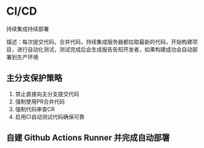 # CI/CD
持续集成持续部署

描述：每次提交代码，合并代码，持续集成服务器都拉取最新的代码，开始构建项目，进行自动化测试，测试完成后会生成报告告知开发者，如果构建成功会自动部署到生产环境

## 主分支保护策略
1. 禁止直接向主分支提交代码
2. 强制使用PR合并代码
3. 强制代码审查CR
4. 启用CI自动测试代码确保可靠


## 自建 Github Actions Runner 并完成自动部署